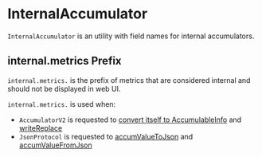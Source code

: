 # InternalAccumulator

`InternalAccumulator` is an utility with field names for internal accumulators.

## <span id="METRICS_PREFIX"> internal.metrics Prefix

`internal.metrics.` is the prefix of metrics that are considered internal and should not be displayed in web UI.

`internal.metrics.` is used when:

* `AccumulatorV2` is requested to [convert itself to AccumulableInfo](AccumulatorV2.md#toInfo) and [writeReplace](AccumulatorV2.md#writeReplace)
* `JsonProtocol` is requested to [accumValueToJson](../history-server/JsonProtocol.md#accumValueToJson) and [accumValueFromJson](../history-server/JsonProtocol.md#accumValueFromJson)
